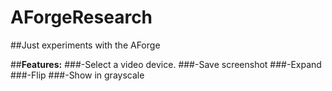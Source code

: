 # AForgeResearch
##Just experiments with the AForge

##**Features:**
###-Select a video device.
###-Save screenshot
###-Expand
###-Flip
###-Show in grayscale
